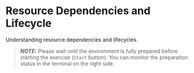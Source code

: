 # Resource Dependencies and Lifecycle

Understanding resource dependencies and lifecycles.

> **_NOTE:_** Please wait until the environment is fully prepared before starting the exercise (`Start` button). You can monitor the preparation status in the terminal on the right side.